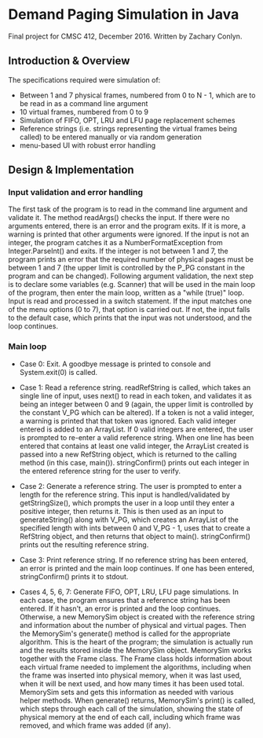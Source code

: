 # Demand Paging Simulation in Java
Final project for CMSC 412, December 2016.
Written by Zachary Conlyn.
## Introduction & Overview
The specifications required were simulation of:
- Between 1 and 7 physical frames, numbered from 0 to N - 1, which are to be read in as a command line argument
- 10 virtual frames, numbered from 0 to 9
- Simulation of FIFO, OPT, LRU and LFU page replacement schemes
- Reference strings (i.e. strings representing the virtual frames being called) to be entered manually or via random generation
- menu-based UI with robust error handling
## Design & Implementation
### Input validation and error handling
The first task of the program is to read in the command line argument and validate it. The method readArgs() checks the input. If there were no arguments entered, there is an error and the program exits. If it is more, a warning is printed that other arguments were ignored. If the input is not an integer, the program catches it as a NumberFormatException from Integer.ParseInt() and exits. If the integer is not between 1 and 7, the program prints an error that the required number of physical pages must be between 1 and 7 (the upper limit is controlled by the P_PG constant in the program and can be changed).
Following argument validation, the next step is to declare some variables (e.g. Scanner) that will be used in the main loop of the program, then enter the main loop, written as a "while (true)" loop. Input is read and processed in a switch statement. If the input matches one of the menu options (0 to 7), that option is carried out. If not, the input falls to the default case, which prints that the input was not understood, and the loop continues.

### Main loop
- Case 0: Exit. A goodbye message is printed to console and System.exit(0) is called.

- Case 1: Read a reference string. readRefString is called, which takes an single line of input, uses next() to read in each token, and validates it as being an integer between 0 and 9 (again, the upper limit is controlled by the constant V_PG which can be altered). If a token is not a valid integer, a warning is printed that that token was ignored. Each valid integer entered is added to an ArrayList<Int>. If 0 valid integers are entered, the user is prompted to re-enter a valid reference string. When one line has been entered that contains at least one valid integer, the ArrayList<Int> created is passed into a new RefString object, which is returned to the calling method (in this case, main()). stringConfirm() prints out each integer in the entered reference string for the user to verify.

- Case 2: Generate a reference string. The user is prompted to enter a length for the reference string. This input is handled/validated by getStringSize(), which prompts the user in a loop until they enter a positive integer, then returns it. This is then used as an input to generateString() along with V_PG, which creates an ArrayList<Int> of the specified length with ints between 0 and V_PG - 1, uses that to create a RefString object, and then returns that object to main(). stringConfirm() prints out the resulting reference string.

- Case 3: Print reference string. If no reference string has been entered, an error is printed and the main loop continues. If one has been entered, stringConfirm() prints it to stdout.

- Cases 4, 5, 6, 7: Generate FIFO, OPT, LRU, LFU page simulations. In each case, the program ensures that a reference string has been entered. If it hasn't, an error is printed and the loop continues. Otherwise, a new MemorySim object is created with the reference string and information about the number of physical and virtual pages. Then the MemorySim's generate() method is called for the appropriate algorithm. This is the heart of the program; the simulation is actually run and the results stored inside the MemorySim object. MemorySim works together with the Frame class. The Frame class holds information about each virtual frame needed to implement the algorithms, including when the frame was inserted into physical memory, when it was last used, when it will be next used, and how many times it has been used total. MemorySim sets and gets this information as needed with various helper methods. When generate() returns, MemorySim's print() is called, which steps through each call of the simulation, showing the state of physical memory at the end of each call, including which frame was removed, and which frame was added (if any).
